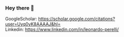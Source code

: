 ### Hey there 👋

GoogleScholar: https://scholar.google.com/citations?user=Uyq0yK8AAAAJ&hl= </br>
Linkedin: https://www.linkedin.com/in/leonardo-perelli/

<!--
**LeoPerelli/LeoPerelli** is a ✨ _special_ ✨ repository because its `README.md` (this file) appears on your GitHub profile.


### 📌 Projects:
You can find some of my recent projects here:
- [GPTnano](https://github.com/LeoPerelli/GPTnano) is an implementation of the GPT family from scratch
- [MaskGIT](https://github.com/LeoPerelli/MaskGIT) is a reproduction of Google Research 2022 CVPR paper
- [BayesianRepulsive](https://github.com/LeoPerelli/BayesMixtureModeling) is a JAX repulsive clustering algorithm 
- [PyTFT](https://github.com/LeoPerelli/PyTFT) is a Python algorithm to estimate the Trifocal Tensor
- [TrifocalSfM](https://github.com/LeoPerelli/SfM-Trifocal) is my master thesis to improve 3D reconstruction
- ...and more!

### 🎓 Education:
- MSc in Mathematical Engineering - Statistical Learning track @ Politecnico di Milano
- BS in Mathematical Engineering @ Politecnico di Milano

